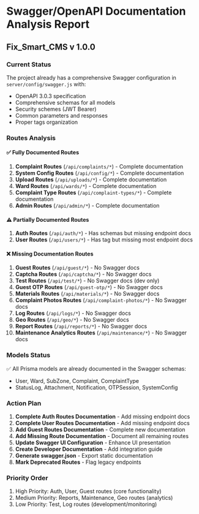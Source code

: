 # Swagger/OpenAPI Documentation Analysis Report
## Fix_Smart_CMS v 1.0.0

### Current Status
The project already has a comprehensive Swagger configuration in `server/config/swagger.js` with:
- OpenAPI 3.0.3 specification
- Comprehensive schemas for all models
- Security schemes (JWT Bearer)
- Common parameters and responses
- Proper tags organization

### Routes Analysis

#### ✅ Fully Documented Routes
1. **Complaint Routes** (`/api/complaints/*`) - Complete documentation
2. **System Config Routes** (`/api/config/*`) - Complete documentation  
3. **Upload Routes** (`/api/uploads/*`) - Complete documentation
4. **Ward Routes** (`/api/wards/*`) - Complete documentation
5. **Complaint Type Routes** (`/api/complaint-types/*`) - Complete documentation
6. **Admin Routes** (`/api/admin/*`) - Complete documentation

#### ⚠️ Partially Documented Routes
1. **Auth Routes** (`/api/auth/*`) - Has schemas but missing endpoint docs
2. **User Routes** (`/api/users/*`) - Has tag but missing most endpoint docs

#### ❌ Missing Documentation Routes
1. **Guest Routes** (`/api/guest/*`) - No Swagger docs
2. **Captcha Routes** (`/api/captcha/*`) - No Swagger docs
3. **Test Routes** (`/api/test/*`) - No Swagger docs (dev only)
4. **Guest OTP Routes** (`/api/guest-otp/*`) - No Swagger docs
5. **Materials Routes** (`/api/materials/*`) - No Swagger docs
6. **Complaint Photos Routes** (`/api/complaint-photos/*`) - No Swagger docs
7. **Log Routes** (`/api/logs/*`) - No Swagger docs
8. **Geo Routes** (`/api/geo/*`) - No Swagger docs
9. **Report Routes** (`/api/reports/*`) - No Swagger docs
10. **Maintenance Analytics Routes** (`/api/maintenance/*`) - No Swagger docs

### Models Status
✅ All Prisma models are already documented in the Swagger schemas:
- User, Ward, SubZone, Complaint, ComplaintType
- StatusLog, Attachment, Notification, OTPSession, SystemConfig

### Action Plan
1. **Complete Auth Routes Documentation** - Add missing endpoint docs
2. **Complete User Routes Documentation** - Add missing endpoint docs  
3. **Add Guest Routes Documentation** - Complete new documentation
4. **Add Missing Route Documentation** - Document all remaining routes
5. **Update Swagger UI Configuration** - Enhance UI presentation
6. **Create Developer Documentation** - Add integration guide
7. **Generate swagger.json** - Export static documentation
8. **Mark Deprecated Routes** - Flag legacy endpoints

### Priority Order
1. High Priority: Auth, User, Guest routes (core functionality)
2. Medium Priority: Reports, Maintenance, Geo routes (analytics)
3. Low Priority: Test, Log routes (development/monitoring)